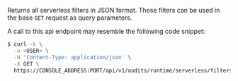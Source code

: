 Returns all serverless filters in JSON format. These filters can be used in the base `GET` request as query parameters. 

A call to this api endpoint may resemble the following code snippet:

```bash
$ curl -k \
  -u <USER> \
  -H 'Content-Type: application/json' \
  -X GET \
  https://CONSOLE_ADDRESS:PORT/api/v1/audits/runtime/serverless/filters
```

